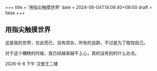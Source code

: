 +++
title = '用指尖触摸世界'
date = 2024-06-04T14:08:40+08:00
draft = false
+++
## 用指尖触摸世界

这是我的世界，仅此而已，没有烦杂，所有的说辞，不过是为了取悦自己。

对于这个糟糕的时候，我已经越来越不上心，真的没有别的什么办法。

2026-6-6 下午 汉堡王二楼
